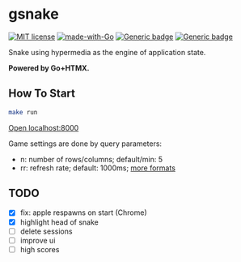 # gsnake

[![MIT license](https://img.shields.io/badge/License-MIT-blue.svg)](https://lbesson.mit-license.org/)
[![made-with-Go](https://img.shields.io/badge/Made%20with-Go-1f425f.svg)](https://go.dev/)
[![Generic badge](https://img.shields.io/badge/Made_with-HTMX-3465a4.svg)](https://htmx.org)
[![Generic badge](https://img.shields.io/badge/Memes%3F-yes-<COLOR>.svg)]()


Snake using hypermedia as the engine of application state.

**Powered by Go+HTMX.**

## How To Start

```bash
make run
```

[Open localhost:8000](http://localhost:8000)

Game settings are done by query parameters:

- n: number of rows/columns; default/min: 5
- rr: refresh rate; default: 1000ms; [more formats](https://pkg.go.dev/time#ParseDuration)

## TODO

- [x] fix: apple respawns on start (Chrome)
- [x] highlight head of snake
- [ ] delete sessions
- [ ] improve ui 
- [ ] high scores